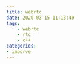 ```yaml
---
title: webrtc
date: 2020-03-15 11:13:40
tags: 
    - webrtc 
    - rtc 
    - c++
categories:
- imporve
---
```

